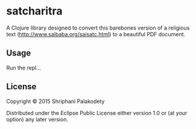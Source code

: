# satcharitra

A Clojure library designed to convert this barebones version of a religious text (http://www.saibaba.org/saisatc.html) to a beautiful PDF document.

## Usage

Run the repl...

## License

Copyright © 2015 Shriphani Palakodety

Distributed under the Eclipse Public License either version 1.0 or (at
your option) any later version.
